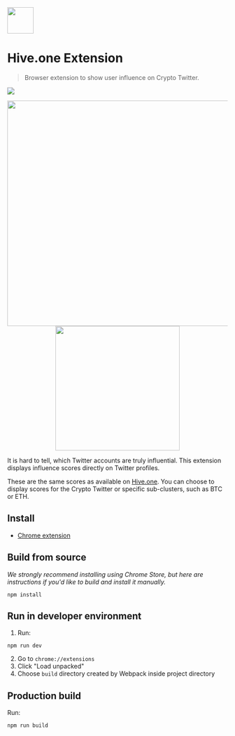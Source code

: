 <img width="60px" src="https://i.imgur.com/KK0Bs5b.jpg" />

# Hive.one Extension

> Browser extension to show user influence on Crypto Twitter.

<a href="https://chrome.google.com/webstore/detail/dibbclmoocoenjjdjgdmgdbedcjeafjl/"><img src="https://img.shields.io/chrome-web-store/v/dibbclmoocoenjjdjgdmgdbedcjeafjl.svg"></a>

<div style="text-align: center;">
  <img width="514px" src="https://i.imgur.com/PJhRcMk.png" />
  <img width="284px" src="https://i.imgur.com/a61X1U6.png" />
</div>

It is hard to tell, which Twitter accounts are truly influential. This extension displays influence scores directly on Twitter profiles.

These are the same scores as available on [Hive.one](https://hive.one). You can choose to display scores for the Crypto Twitter or specific sub-clusters, such as BTC or ETH.


## Install

- [Chrome extension]()

## Build from source

*We strongly recommend installing using Chrome Store, but here are instructions if you'd like to build and install it manually.*

```
npm install
```

## Run in developer environment

1. Run:

```
npm run dev
```

2. Go to `chrome://extensions`
3. Click "Load unpacked"
4. Choose `build` directory created by Webpack inside project directory


## Production build

Run:
```
npm run build
```